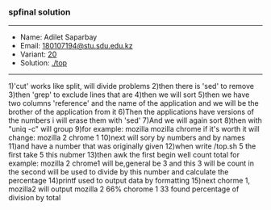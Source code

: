 ### spfinal solution

***
* Name: Adilet Saparbay
* Email: 180107194@stu.sdu.edu.kz
* Variant: [20](../variants/variant20.md)
* Solution: [./top](./top)
***


1)'cut' works like split, will divide problems
2)then there is 'sed' to remove
3)then 'grep' to exclude lines that are
4)then we will sort
5)then we have two columns 'reference' and the name of the application and we will be the brother of the application from it
6)Then the applications have versions of the numbers i will erase them with 'sed'
7)And we will again sort 
8)then with "uniq -c" will group
9)for example:
mozilla 
mozilla
chrome
if it's worth it
will change:
mozilla 2
chrome 1
10)next will sory by numbers and by names
11)and  have a number that was originally given
12)when write /top.sh 5 the first take 5 this nubmer
13)then awk the first begin well count total
for example:
mozilla 2
chrome1 will be,general be 3 and this 3 will be count
in the second  will be used to divide by this number and calculate the percentage
14)printf used to output data by formatting
15)next chorme 1, mozilla2
will output
mozilla 2 66%
chorome 1 33
found percentage of division by total







